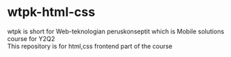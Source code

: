 # wtpk-html-css
wtpk is short for Web-teknologian peruskonseptit which is Mobile solutions course for Y2Q2\
This repository is for html,css frontend part of the course
